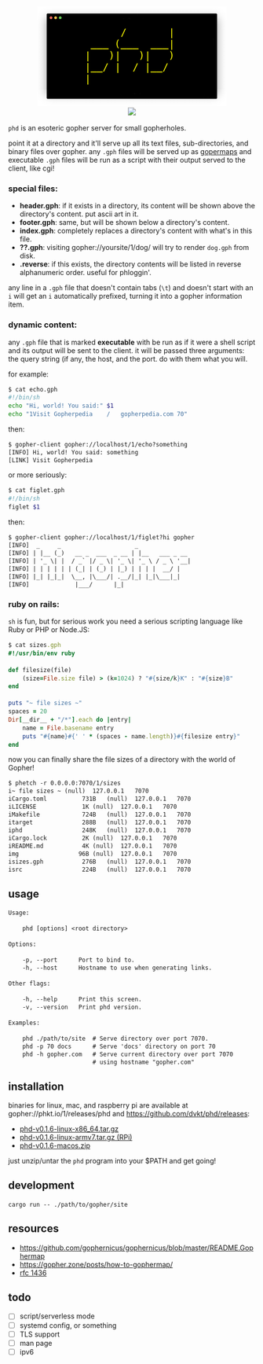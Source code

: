<!--
      /       |
 ___ (___  ___|
|   )|   )|   )
|__/ |  / |__/
|
--> <p align="center"> <img src="./img/logo.png"> <br> 
<a href="https://github.com/dvkt/phd/releases">
<img src="https://img.shields.io/github/v/release/dvkt/phd?include_prereleases">
</a>
</p>

`phd` is an esoteric gopher server for small gopherholes.

point it at a directory and it'll serve up all its text files,
sub-directories, and binary files over gopher. any `.gph` files will
be served up as [gopermaps][map] and executable `.gph` files will be
run as a script with their output served to the client, like cgi!

### special files:

- **header.gph**: if it exists in a directory, its content will be
  shown above the directory's content. put ascii art in it.
- **footer.gph**: same, but will be shown below a directory's content.
- **index.gph**: completely replaces a directory's content with what's
  in this file.
- **??.gph**: visiting gopher://yoursite/1/dog/ will try to render
  `dog.gph` from disk.
- **.reverse**: if this exists, the directory contents will be listed
  in reverse alphanumeric order. useful for phloggin'.

any line in a `.gph` file that doesn't contain tabs (`\t`) and doesn't
start with an `i` will get an `i` automatically prefixed, turning it
into a gopher information item.

### dynamic content:

any `.gph` file that is marked **executable** with be run as if it
were a shell script and its output will be sent to the client. it will
be passed three arguments: the query string (if any, the host, and the
port. do with them what you will.

for example:

```sh
$ cat echo.gph
#!/bin/sh
echo "Hi, world! You said:" $1
echo "1Visit Gopherpedia	/	gopherpedia.com	70"
```

then:

    $ gopher-client gopher://localhost/1/echo?something
    [INFO] Hi, world! You said: something
    [LINK] Visit Gopherpedia

or more seriously:

```sh
$ cat figlet.gph
#!/bin/sh
figlet $1
```

then:

    $ gopher-client gopher://localhost/1/figlet?hi gopher
    [INFO]  _     _                     _
    [INFO] | |__ (_)   __ _  ___  _ __ | |__   ___ _ __
    [INFO] | '_ \| |  / _` |/ _ \| '_ \| '_ \ / _ \ '__|
    [INFO] | | | | | | (_| | (_) | |_) | | | |  __/ |
    [INFO] |_| |_|_|  \__, |\___/| .__/|_| |_|\___|_|
    [INFO]             |___/      |_|

### ruby on rails:

`sh` is fun, but for serious work you need a serious scripting
language like Ruby or PHP or Node.JS:

```ruby
$ cat sizes.gph
#!/usr/bin/env ruby

def filesize(file)
    (size=File.size file) > (k=1024) ? "#{size/k}K" : "#{size}B"
end

puts "~ file sizes ~"
spaces = 20
Dir[__dir__ + "/*"].each do |entry|
    name = File.basename entry
    puts "#{name}#{' ' * (spaces - name.length)}#{filesize entry}"
end
```

now you can finally share the file sizes of a directory with the world
of Gopher! 

    $ phetch -r 0.0.0.0:7070/1/sizes
    i~ file sizes ~	(null)	127.0.0.1	7070
    iCargo.toml          731B	(null)	127.0.0.1	7070
    iLICENSE             1K	(null)	127.0.0.1	7070
    iMakefile            724B	(null)	127.0.0.1	7070
    itarget              288B	(null)	127.0.0.1	7070
    iphd                 248K	(null)	127.0.0.1	7070
    iCargo.lock          2K	(null)	127.0.0.1	7070
    iREADME.md           4K	(null)	127.0.0.1	7070
    img                 96B	(null)	127.0.0.1	7070
    isizes.gph           276B	(null)	127.0.0.1	7070
    isrc                 224B	(null)	127.0.0.1	7070

## usage

    Usage:

        phd [options] <root directory>

    Options:

        -p, --port      Port to bind to.
        -h, --host      Hostname to use when generating links.

    Other flags:

        -h, --help      Print this screen.
        -v, --version   Print phd version.

    Examples:

        phd ./path/to/site  # Serve directory over port 7070.
        phd -p 70 docs      # Serve 'docs' directory on port 70
        phd -h gopher.com   # Serve current directory over port 7070
                            # using hostname "gopher.com"

## installation

binaries for linux, mac, and raspberry pi are available at 
gopher://phkt.io/1/releases/phd and https://github.com/dvkt/phd/releases:

- [phd-v0.1.6-linux-x86_64.tar.gz][0]
- [phd-v0.1.6-linux-armv7.tar.gz (RPi)][1]
- [phd-v0.1.6-macos.zip][2]

just unzip/untar the `phd` program into your $PATH and get going!

## development

    cargo run -- ./path/to/gopher/site

## resources

- https://github.com/gophernicus/gophernicus/blob/master/README.Gophermap
- https://gopher.zone/posts/how-to-gophermap/
- [rfc 1436](https://tools.ietf.org/html/rfc1436)

## todo

- [ ] script/serverless mode
- [ ] systemd config, or something
- [ ] TLS support
- [ ] man page
- [ ] ipv6

[0]: https://github.com/dvkt/phd/releases/download/v0.1.6/phd-v0.1.6-linux-x86_64.tar.gz
[1]: https://github.com/dvkt/phd/releases/download/v0.1.6/phd-v0.1.6-linux-armv7.tar.gz
[2]: https://github.com/dvkt/phd/releases/download/v0.1.6/phd-v0.1.6-macos.zip
[map]: https://en.wikipedia.org/wiki/Gopher_(protocol)#Source_code_of_a_menu
